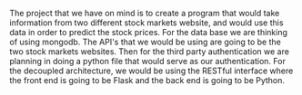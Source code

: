The project that we have on mind is to create a program that would take information from two different stock markets website, and would use this data in order to predict the stock prices. For the data base we are thinking of using mongodb. The API's that we would be using are going to be the two stock markets websites. Then for the third party authentication we are planning in doing a python file that would serve as our authentication. For the decoupled architecture, we would be using the RESTful interface where the front end is going to be Flask and the back end is going to be Python. 
